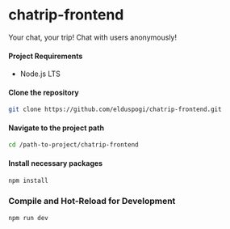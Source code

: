 # chatrip-frontend

Your chat, your trip! Chat with users anonymously!

#### Project Requirements
- Node.js LTS

#### Clone the repository
```sh
git clone https://github.com/elduspogi/chatrip-frontend.git
```

#### Navigate to the project path
```sh
cd /path-to-project/chatrip-frontend
```

#### Install necessary packages
```sh
npm install
```

### Compile and Hot-Reload for Development
```sh
npm run dev
```